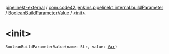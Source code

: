 [pipelinekt-external](../../index.md) / [com.code42.jenkins.pipelinekt.internal.buildParameter](../index.md) / [BooleanBuildParameterValue](index.md) / [&lt;init&gt;](./-init-.md)

# &lt;init&gt;

`BooleanBuildParameterValue(name: Str, value: `[`Var`](../../com.code42.jenkins.pipelinekt.core.vars/-var/index.md)`)`
